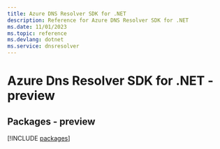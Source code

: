 ```yaml
---
title: Azure DNS Resolver SDK for .NET
description: Reference for Azure DNS Resolver SDK for .NET
ms.date: 11/01/2023
ms.topic: reference
ms.devlang: dotnet
ms.service: dnsresolver
---
```

# Azure Dns Resolver SDK for .NET - preview
## Packages - preview
[!INCLUDE [packages](dns-resolver-index.md)]
